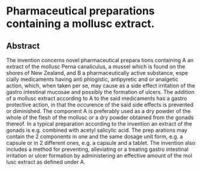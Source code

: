 # Pharmaceutical preparations containing a mollusc extract.

## Abstract
The invention concerns novel pharmaceutical prepara tions containing A an extract of the mollusc Perna canaliculus, a mussel which is found on the shores of New Zealand, and B a pharmaceutically active substance, espe cially medicaments having anti phlogistic, antipyretic and or analgetic action, which, when taken per se, may cause as a side effect irritation of the gastro intestinal mucosae and possibly the formation of ulcers. The addition of a mollusc extract according to A to the said medicaments has a gastro protective action, in that the occurence of the said side effects is prevented or diminished. The component A is preferably used as a dry powder of the whole of the flesh of the mollusc or a dry powder obtained from the gonads thereof. In a typical preparation according to the invention an extract of the gonads is e.g. combined with acetyl salicylic acid. The prep arations may contain the 2 components in one and the same dosage unit form, e.g. a capsule or in 2 different ones, e.g. a capsule and a tablet. The invention also includes a method for preventing, alleviating or a treating gastro intestinal irritation or ulcer formation by administering an effective amount of the mol lusc extract as defined under A.